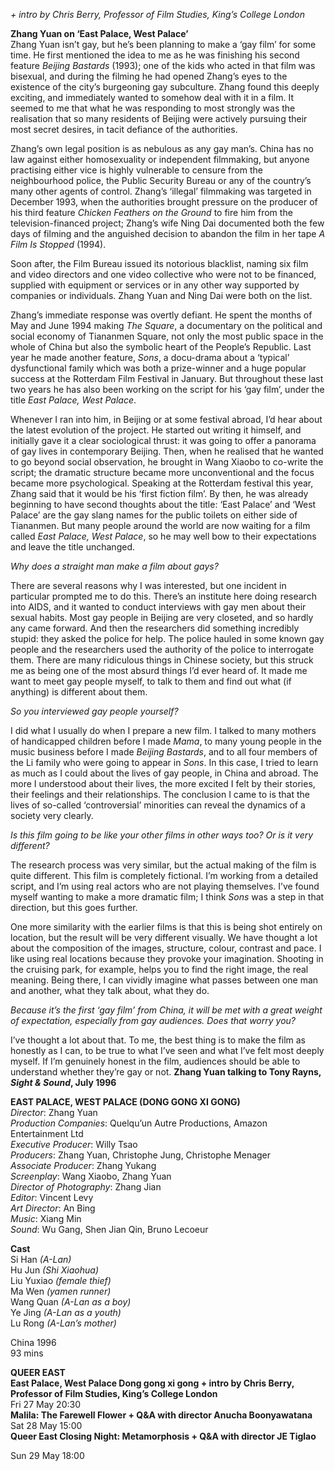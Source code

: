 
_+ intro by Chris Berry, Professor of Film Studies, King’s College London_

**Zhang Yuan on ‘East Palace, West Palace’**<br>
Zhang Yuan isn’t gay, but he’s been planning to make a ‘gay film’ for some time. He first mentioned the idea to me as he was finishing his second feature _Beijing Bastards_ (1993); one of the kids who acted in that film was bisexual, and during the filming he had opened Zhang’s eyes to the existence of the city’s burgeoning gay subculture. Zhang found this deeply exciting, and immediately wanted to somehow deal with it in a film. It seemed to me that what he was responding to most strongly was the realisation that so many residents of Beijing were actively pursuing their most secret desires, in tacit defiance of the authorities.

Zhang’s own legal position is as nebulous as any gay man’s. China has no law against either homosexuality or independent filmmaking, but anyone practising either vice is highly vulnerable to censure from the neighbourhood police, the Public Security Bureau or any of the country’s many other agents of control. Zhang’s ‘illegal’ filmmaking was targeted in December 1993, when the authorities brought pressure on the producer of his third feature _Chicken Feathers on the Ground_ to fire him from the television-financed project; Zhang’s wife Ning Dai documented both the few days of filming and the anguished decision to abandon the film in her tape _A Film Is Stopped_ (1994).

Soon after, the Film Bureau issued its notorious blacklist, naming six film and video directors and one video collective who were not to be financed, supplied with equipment or services or in any other way supported by companies or individuals. Zhang Yuan and Ning Dai were both on the list.

Zhang’s immediate response was overtly defiant. He spent the months of May and June 1994 making _The Square_, a documentary on the political and social economy of Tiananmen Square, not only the most public space in the whole of China but also the symbolic heart of the People’s Republic. Last year he made another feature, _Sons_, a docu-drama about a ‘typical’ dysfunctional family which was both a prize-winner and a huge popular success at the Rotterdam Film Festival in January. But throughout these last two years he has also been working on the script for his ‘gay film’, under the title _East Palace, West Palace_.

Whenever I ran into him, in Beijing or at some festival abroad, I’d hear about the latest evolution of the project. He started out writing it himself, and initially gave it a clear sociological thrust: it was going to offer a panorama of gay lives in contemporary Beijing. Then, when he realised that he wanted to go beyond social observation, he brought in Wang Xiaobo to co-write the script; the dramatic structure became more unconventional and the focus became more psychological. Speaking at the Rotterdam festival this year, Zhang said that it would be his ‘first fiction film’. By then, he was already beginning to have second thoughts about the title: ‘East Palace’ and ‘West Palace’ are the gay slang names for the public toilets on either side of Tiananmen. But many people around the world are now waiting for a film called _East Palace, West Palace_, so he may well bow to their expectations and leave the title unchanged.

_Why does a straight man make a film about gays?_

There are several reasons why I was interested, but one incident in particular prompted me to do this. There’s an institute here doing research into AIDS, and it wanted to conduct interviews with gay men about their sexual habits. Most gay people in Beijing are very closeted, and so hardly any came forward. And then the researchers did something incredibly stupid: they asked the police for help. The police hauled in some known gay people and the researchers used the authority of the police to interrogate them. There are many ridiculous things in Chinese society, but this struck me as being one of the most absurd things I’d ever heard of. It made me want to meet gay people myself, to talk to them and find out what (if anything) is different about them.

_So you interviewed gay people yourself?_

I did what I usually do when I prepare a new film. I talked to many mothers of handicapped children before I made _Mama_, to many young people in the music business before I made _Beijing Bastards_, and to all four members of the Li family who were going to appear in _Sons_. In this case, I tried to learn as much as I could about the lives of gay people, in China and abroad. The more I understood about their lives, the more excited I felt by their stories, their feelings and their relationships. The conclusion I came to is that the lives of so-called ‘controversial’ minorities can reveal the dynamics of a society very clearly.

_Is this film going to be like your other films in other ways too? Or is it very different?_

The research process was very similar, but the actual making of the film is quite different. This film is completely fictional. I’m working from a detailed script, and I’m using real actors who are not playing themselves. I’ve found myself wanting to make a more dramatic film; I think _Sons_ was a step in that direction, but this goes  further.

One more similarity with the earlier films is that this is being shot entirely on location, but the result will be very different visually. We have thought a lot about the composition of the images, structure, colour, contrast and pace. I like using real locations because they provoke your imagination. Shooting in the cruising park, for example, helps you to find the right image, the real meaning. Being there, I can vividly imagine what passes between one man and another, what they talk about, what they do.

_Because it’s the first ‘gay film’ from China, it will be met with a great weight of expectation, especially from gay audiences. Does that worry you?_

I’ve thought a lot about that. To me, the best thing is to make the film as honestly as I can, to be true to what I’ve seen and what I’ve felt most deeply myself. If I’m genuinely honest in the film, audiences should be able to understand whether they’re gay or not.
**Zhang Yuan talking to Tony Rayns, _Sight & Sound_, July 1996**<br>

**EAST PALACE, WEST PALACE (DONG GONG XI GONG)**  
_Director_: Zhang Yuan  
_Production Companies_: Quelqu’un Autre Productions, Amazon Entertainment Ltd  
_Executive Producer_: Willy Tsao  
_Producers_: Zhang Yuan, Christophe Jung, Christophe Menager  
_Associate Producer_: Zhang Yukang  
_Screenplay_: Wang Xiaobo, Zhang Yuan  
_Director of Photography_: Zhang Jian  
_Editor_: Vincent Levy  
_Art Director_: An Bing  
_Music_: Xiang Min  
_Sound_: Wu Gang, Shen Jian Qin, Bruno Lecoeur<br>

**Cast**  <br>
Si Han _(A-Lan)_  
Hu Jun _(Shi Xiaohua)_  
Liu Yuxiao _(female thief)_  
Ma Wen _(yamen runner)_  
Wang Quan _(A-Lan as a boy)_  
Ye Jing _(A-Lan as a youth)_  
Lu Rong _(A-Lan’s mother)_<br>

China 1996<br>
93 mins<br>

**QUEER EAST**<br>
**East Palace, West Palace Dong gong xi gong + intro by Chris Berry, Professor of Film Studies, King’s College London**<br>
Fri 27 May 20:30<br>
**Malila: The Farewell Flower + Q&A with director Anucha Boonyawatana**<br>
Sat 28 May 15:00<br>
**Queer East Closing Night: Metamorphosis + Q&A with director JE Tiglao**

Sun 29 May 18:00
<!--stackedit_data:
eyJoaXN0b3J5IjpbMTcxNDk5MDIxNF19
-->
